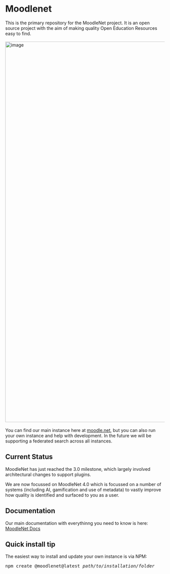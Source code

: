 # Moodlenet

This is the primary repository for the MoodleNet project.  It is an open source project with the aim of making quality Open Education Resources easy to find.  
<br/>
<img width="1204" alt="image" src="https://github.com/moodle/moodlenet/assets/88039935/fabae4d2-2c0f-43c4-8cf7-aec19eced3d3">
<br><br/>
You can find our main instance here at [moodle.net](https://moodle.net), but you can also run your own instance and help with development.  In the future we will be supporting a federated search across all instances. 

## Current Status

MoodleNet has just reached the 3.0 milestone, which largely involved architectural changes to support plugins.

We are now focussed on MoodleNet 4.0 which is focussed on a number of systems (including AI, gamification and use of metadata) to vastly improve how quality is identified and surfaced to you as a user.

## Documentation 

Our main documentation with everythinng you need to know is here:  [MoodleNet Docs](https://docs.moodle.org/dev/MoodleNet)

## Quick install tip

The easiest way to install and update your own instance is via NPM:  

<pre>
npm create @moodlenet@latest <i>path/to/installation/folder</i>
</pre>


